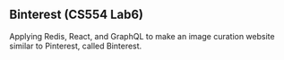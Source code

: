 ## Binterest (CS554 Lab6)
Applying Redis, React, and GraphQL to make an image curation website similar to Pinterest, called Binterest.
